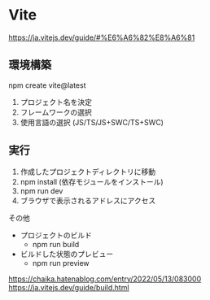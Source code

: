 # Vite

https://ja.vitejs.dev/guide/#%E6%A6%82%E8%A6%81

## 環境構築

npm create vite@latest

1. プロジェクト名を決定
2. フレームワークの選択
3. 使用言語の選択 (JS/TS/JS+SWC/TS+SWC)

## 実行

1. 作成したプロジェクトディレクトリに移動
2. npm install (依存モジュールをインストール)
3. npm run dev
4. ブラウザで表示されるアドレスにアクセス

その他
* プロジェクトのビルド
  * npm run build
* ビルドした状態のプレビュー
  * npm run preview

https://chaika.hatenablog.com/entry/2022/05/13/083000
https://ja.vitejs.dev/guide/build.html


